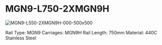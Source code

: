 
# MGN9-L750-2XMGN9H

![MGN9-L550-2XMGN9H-000-500x500](https://user-images.githubusercontent.com/4562957/130046418-ab1c4b7c-4d9a-4c56-9c3d-304d816a0c2e.jpg)

Rail Type: MGN9
Carriages: MGN9H
Rail Length: 750mm
Material: 440C Stainless Steel

